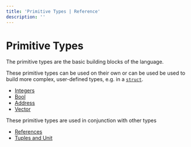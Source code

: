 ```yaml
---
title: 'Primitive Types | Reference'
description: ''
---
```


# Primitive Types

The primitive types are the basic building blocks of the language.

These primitive types can be used on their own or can be used be used to build more complex,
user-defined types, e.g. in a [`struct`](./structs).

- [Integers](./primitive-types/integers)
- [Bool](./primitive-types/bool)
- [Address](./primitive-types/address)
- [Vector](./primitive-types/vector)

These primitive types are used in conjunction with other types

- [References](./primitive-types/references)
- [Tuples and Unit](./primitive-types/tuples)
